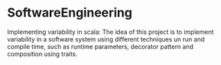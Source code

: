 # SoftwareEngineering

Implementing variability in scala: The idea of this project is to implement variability in a software system using different techniques un run and compile time, such as runtime parameters, decorator pattern and composition using traits.
